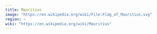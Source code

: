 ```yaml
---
title: Mauritius
image: "https://en.wikipedia.org/wiki/File:Flag_of_Mauritius.svg"
region: ~
wiki: "https://en.wikipedia.org/wiki/Mauritius"
---
```

